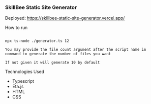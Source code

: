 ### SkillBee Static Site Generator

Deployed: https://skillbee-static-site-generator.vercel.app/

How to run

```

npx ts-node ./generator.ts 12

You may provide the file count argument after the script name in command to generate the number of files you want

If not given it will generate 10 by default

```

Technologies Used
- Typescript
- Eta.js
- HTML
- CSS
